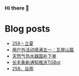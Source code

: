 ### Hi there 👋

<!--
**rebron1900/rebron1900** is a ✨ _special_ ✨ repository because its `README.md` (this file) appears on your GitHub profile.

Here are some ideas to get you started:

- 🔭 I’m currently working on ...
- 🌱 I’m currently learning ...
- 👯 I’m looking to collaborate on ...
- 🤔 I’m looking for help with ...
- 💬 Ask me about ...
- 📫 How to reach me: ...
- 😄 Pronouns: ...
- ⚡ Fun fact: ...
-->



# Blog posts
<!-- BLOG-POST-LIST:START -->
- [259丶立夏](https://1900.live/259zhu-li-xia/)
- [用户外活动填满五一：瓦屋山篇](https://1900.live/yong-hu-wai-huo-dong-tian-man-wu-yi-wa-wu-shan-pian/)
- [天然气热水器国补下单](https://1900.live/tian-ran-qi-re-shui-qi-guo-bu-xia-dan/)
- [长毛象新通知推送TGBot](https://1900.live/chang-mao-xiang-xin-tong-zhi-tui-song-tgbot/)
- [258、谷雨](https://1900.live/258-gu-yu/)
<!-- BLOG-POST-LIST:END -->
